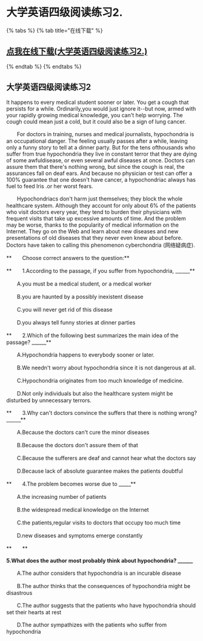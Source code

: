 # 大学英语四级阅读练习2.

{% tabs %}
{% tab title="在线下载" %}
## [点我在线下载(大学英语四级阅读练习2.)](https://dev.onti.net/down/CDN/Files/2019/10/13/%E5%A4%A7%E5%AD%A6%E8%8B%B1%E8%AF%AD%E5%9B%9B%E7%BA%A7%E9%98%85%E8%AF%BB%E7%BB%83%E4%B9%A02.doc)
{% endtab %}
{% endtabs %}

## 大学英语四级阅读练习2

It happens to every medical student sooner or later. You get a cough that persists for a while. Ordinarily,you would just ignore it--but now, armed with your rapidly growing medical knowledge, you can&#39;t help worrying. The cough could mean just a cold, but it could also be a sign of lung cancer.

　　For doctors in training, nurses and medical journalists, hypochondria is an occupational danger. The feeling usually passes after a while, leaving only a funny story to tell at a dinner party. But for the tens ofthousands who suffer from true hypochondria they live in constant terror that they are dying of some awfuldisease, or even several awful diseases at once. Doctors can assure them that there&#39;s nothing wrong, but since the cough is real, the assurances fall on deaf ears. And because no physician or test can offer a 100% guarantee that one doesn&#39;t have cancer, a hypochondriac always has fuel to feed Iris .or her worst fears.

　　Hypochondriacs don&#39;t harm just themselves; they block the whole healthcare system. Although they account for only about 6% of the patients who visit doctors every year, they tend to burden their physicians with frequent visits that take up excessive amounts of time. And the problem may be worse, thanks to the popularity of medical information on the Internet. They go on the Web and learn about new diseases and new presentations of old diseases that they never even knew about before. Doctors have taken to calling this phenomenon cyberchondria (网络疑病症).

**　　Choose correct answers to the question:**

**　　1.According to the passage, if you suffer from hypochondria, \_\_\_\_\_\_**

　　A.you must be a medical student, or a medical worker

　　B.you are haunted by a possibly inexistent disease

　　C.you will never get rid of this disease

　　D.you always tell funny stories at dinner parties

**　　2.Which of the following best summarizes the main idea of the passage? \_\_\_\_\_\_**

　　A.Hypochondria happens to everybody sooner or later.

　　B.We needn&#39;t worry about hypochondria since it is not dangerous at all.

　　C.Hypochondria originates from too much knowledge of medicine.

　　D.Not only individuals but also the healthcare system might be disturbed by unnecessary terrors.

**　　3.Why can&#39;t doctors convince the suffers that there is nothing wrong? \_\_\_\_\_\_**

　　A.Because the doctors can&#39;t cure the minor diseases

　　B.Because the doctors don&#39;t assure them of that

　　C.Because the sufferers are deaf and cannot hear what the doctors say

　　D.Because lack of absolute guarantee makes the patients doubtful

**　　4.The problem becomes worse due to \_\_\_\_\_**

　　A.the increasing number of patients

　　B.the widespread medical knowledge on the Internet

　　C.the patients,regular visits to doctors that occupy too much time

　　D.new diseases and symptoms emerge constantly

**　　**

**5.What does the author most probably think about hypochondria? \_\_\_\_\_\_**

　　A.The author considers that hypochondria is an incurable disease

　　B.The author thinks that the consequences of hypochondria might be disastrous

　　C.The author suggests that the patients who have hypochondria should set their hearts at rest

　　D.The author sympathizes with the patients who suffer from hypochondria
